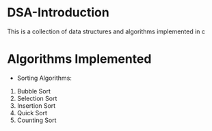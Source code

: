 # DSA-Introduction
This is a collection of data structures and algorithms implemented in c
# Algorithms Implemented
* Sorting Algorithms:
1. Bubble Sort
2. Selection Sort
3. Insertion Sort
4. Quick Sort
5. Counting Sort
